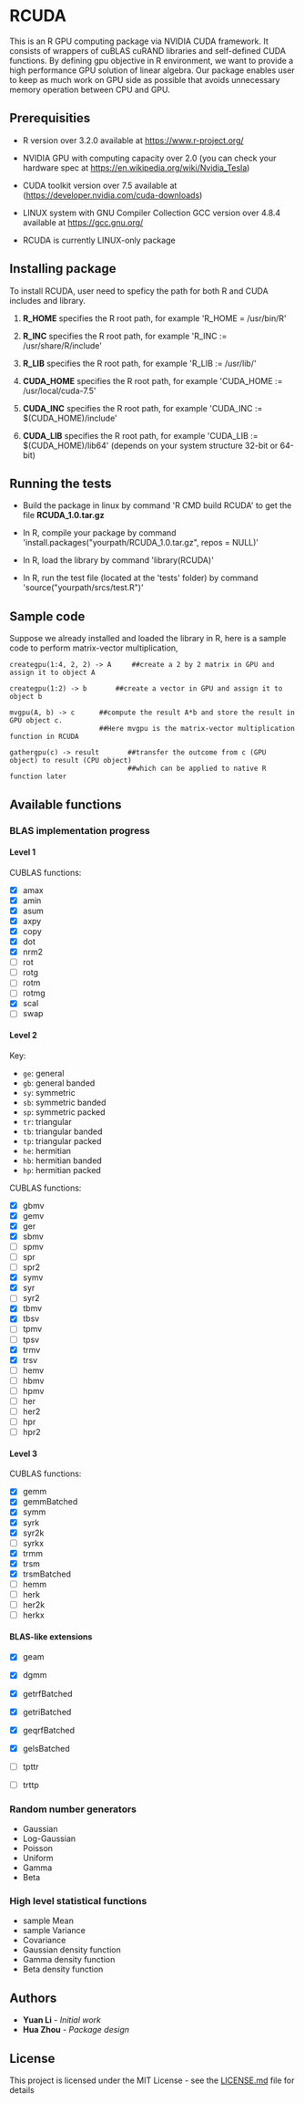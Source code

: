# RCUDA

This is an R GPU computing package via NVIDIA CUDA framework. It consists of wrappers of cuBLAS cuRAND libraries and self-defined CUDA functions. By defining gpu objective in R environment, we want to provide a high performance GPU solution of linear algebra. Our package enables user to keep as much work on GPU side as possible that avoids unnecessary memory operation between CPU and GPU.
 
## Prerequisities

* R version over 3.2.0 available at https://www.r-project.org/

* NVIDIA GPU with computing capacity over 2.0 (you can check your hardware spec at https://en.wikipedia.org/wiki/Nvidia_Tesla)

* CUDA toolkit version over 7.5 available at (https://developer.nvidia.com/cuda-downloads)

* LINUX system with GNU Compiler Collection GCC version over 4.8.4 available at https://gcc.gnu.org/

* RCUDA is currently LINUX-only package


## Installing package
To install RCUDA, user need to speficy the path for both R and CUDA includes and library.

1. **R_HOME** specifies the R root path, for example 'R_HOME = /usr/bin/R' 

2. **R_INC** specifies the R root path, for example 'R_INC := /usr/share/R/include'

3. **R_LIB** specifies the R root path, for example 'R_LIB := /usr/lib/' 

4. **CUDA_HOME** specifies the R root path, for example 'CUDA_HOME := /usr/local/cuda-7.5'

5. **CUDA_INC** specifies the R root path, for example 'CUDA_INC := $(CUDA_HOME)/include'

6. **CUDA_LIB** specifies the R root path, for example 'CUDA_LIB := $(CUDA_HOME)/lib64' (depends on your system structure 32-bit or 64-bit)



## Running the tests
* Build the package in linux by command 'R CMD build RCUDA' to get the file **RCUDA_1.0.tar.gz**

* In R, compile your package by command 'install.packages("yourpath/RCUDA_1.0.tar.gz", repos = NULL)'

* In R, load the library by command 'library(RCUDA)'

* In R, run the test file (located at the 'tests' folder) by command 'source("yourpath/srcs/test.R")'


## Sample code
Suppose we already installed and loaded the library in R, here is a sample code to perform matrix-vector multiplication,
```{r} 
creategpu(1:4, 2, 2) -> A     ##create a 2 by 2 matrix in GPU and assign it to object A

creategpu(1:2) -> b       ##create a vector in GPU and assign it to object b

mvgpu(A, b) -> c      ##compute the result A*b and store the result in GPU object c. 
                      ##Here mvgpu is the matrix-vector multiplication function in RCUDA
                        
gathergpu(c) -> result       ##transfer the outcome from c (GPU object) to result (CPU object) 
                             ##which can be applied to native R function later
```


## Available functions
### BLAS implementation progress

#### Level 1
CUBLAS functions:

* [x] amax
* [x] amin
* [x] asum
* [x] axpy
* [x] copy
* [x] dot
* [x] nrm2
* [ ] rot  
* [ ] rotg  
* [ ] rotm 
* [ ] rotmg  
* [x] scal
* [ ] swap  

#### Level 2

Key:
* `ge`: general
* `gb`: general banded
* `sy`: symmetric
* `sb`: symmetric banded
* `sp`: symmetric packed
* `tr`: triangular
* `tb`: triangular banded
* `tp`: triangular packed
* `he`: hermitian
* `hb`: hermitian banded
* `hp`: hermitian packed

CUBLAS functions:

* [x] gbmv  
* [x] gemv  
* [x] ger  
* [x] sbmv  
* [ ] spmv
* [ ] spr
* [ ] spr2
* [x] symv  
* [x] syr 
* [ ] syr2
* [x] tbmv
* [x] tbsv
* [ ] tpmv
* [ ] tpsv
* [x] trmv  
* [x] trsv  
* [ ] hemv  
* [ ] hbmv
* [ ] hpmv
* [ ] her 
* [ ] her2
* [ ] hpr
* [ ] hpr2

#### Level 3

CUBLAS functions:

* [x] gemm  
* [x] gemmBatched
* [x] symm  
* [x] syrk  
* [x] syr2k 
* [ ] syrkx
* [x] trmm  
* [x] trsm  
* [x] trsmBatched
* [ ] hemm
* [ ] herk  
* [ ] her2k  
* [ ] herkx

#### BLAS-like extensions

* [x] geam
* [x] dgmm
* [x] getrfBatched
* [x] getriBatched
* [x] geqrfBatched
* [x] gelsBatched
* [ ] tpttr
* [ ] trttp


### Random number generators

*  Gaussian
*  Log-Gaussian
*  Poisson
*  Uniform
*  Gamma
*  Beta


### High level statistical functions

*  sample Mean
*  sample Variance
*  Covariance
*  Gaussian density function
*  Gamma density function
*  Beta density function
 



## Authors

* **Yuan Li** - *Initial work* 
* **Hua Zhou** - *Package design*
 

## License

This project is licensed under the MIT License - see the [LICENSE.md](LICENSE.md) file for details

 
